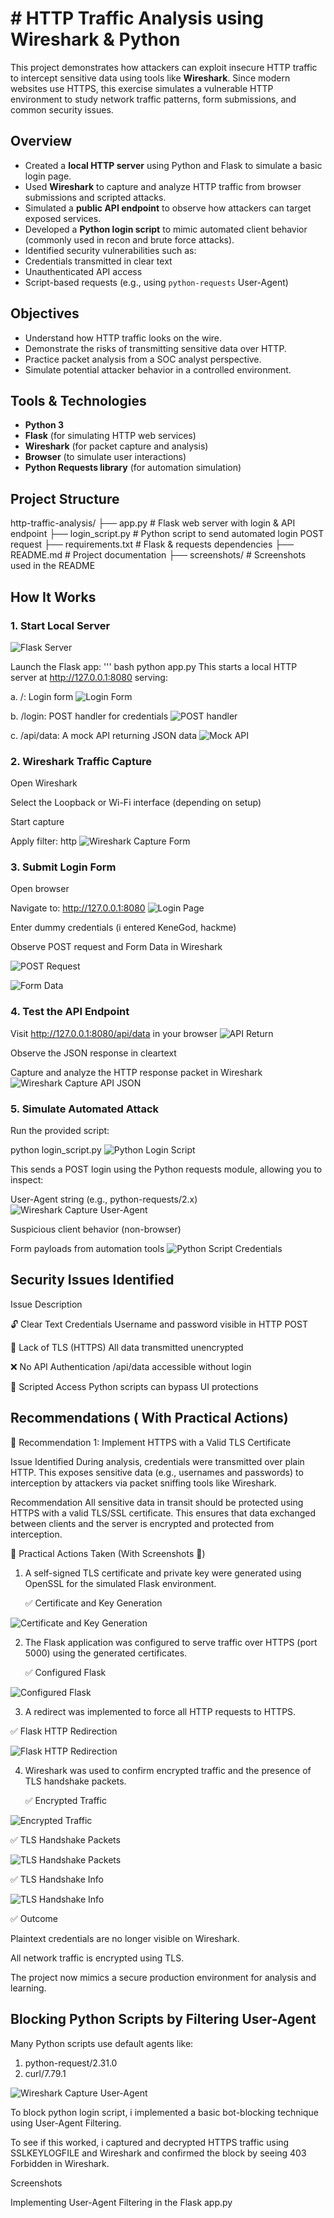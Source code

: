 # # HTTP Traffic Analysis using Wireshark & Python

This project demonstrates how attackers can exploit insecure HTTP traffic to intercept sensitive data using tools like **Wireshark**. Since modern websites use HTTPS, this exercise simulates a vulnerable HTTP environment to study network traffic patterns, form submissions, and common security issues.


## Overview

- Created a **local HTTP server** using Python and Flask to simulate a basic login page.
- Used **Wireshark** to capture and analyze HTTP traffic from browser submissions and scripted attacks.
- Simulated a **public API endpoint** to observe how attackers can target exposed services.
- Developed a **Python login script** to mimic automated client behavior (commonly used in recon and brute force attacks).
- Identified security vulnerabilities such as:
- Credentials transmitted in clear text
- Unauthenticated API access
- Script-based requests (e.g., using `python-requests` User-Agent)

## Objectives

- Understand how HTTP traffic looks on the wire.
- Demonstrate the risks of transmitting sensitive data over HTTP.
- Practice packet analysis from a SOC analyst perspective.
- Simulate potential attacker behavior in a controlled environment.

## Tools & Technologies

- **Python 3**
- **Flask** (for simulating HTTP web services)
- **Wireshark** (for packet capture and analysis)
- **Browser** (to simulate user interactions)
- **Python Requests library** (for automation simulation)

##  Project Structure
http-traffic-analysis/ 
├── app.py                 # Flask web server with login & API endpoint 
├── login_script.py        # Python script to send automated login POST request 
├── requirements.txt       # Flask & requests dependencies 
├── README.md              # Project documentation
├── screenshots/           # Screenshots used in the README
     
     
## How It Works

### 1. Start Local Server
![Flask Server](screenshots/Flask%20Server%20Running.png)

Launch the Flask app:
''' bash
python app.py
This starts a local HTTP server at http://127.0.0.1:8080 serving:

a. /: Login form ![Login Form](screenshots/Loginform.png)

b. /login: POST handler for credentials ![POST handler](screenshots/POSThandler.png)

c. /api/data: A mock API returning JSON data ![Mock API](screenshots/mockAPI.png)


### 2. Wireshark Traffic Capture

Open Wireshark

Select the Loopback or Wi-Fi interface (depending on setup)

Start capture

Apply filter: http
![Wireshark Capture Form](screenshots/Wireshark%20capture%20showing%20form%20data.png)


### 3. Submit Login Form

Open browser

Navigate to: http://127.0.0.1:8080
![Login Page](screenshots/Login%20form%20page%20.png)

Enter dummy credentials (i entered KeneGod, hackme)


Observe POST request and Form Data in Wireshark

![POST Request](screenshots/postrequest.png)


![Form Data](screenshots/credentials.png)


### 4. Test the API Endpoint

Visit http://127.0.0.1:8080/api/data in your browser
![API Return](screenshots/MockAPIreturningJSONdata.png)

Observe the JSON response in cleartext

Capture and analyze the HTTP response packet in Wireshark
![Wireshark Capture API JSON](screenshots/Wireshark%20capture%20of%20API%20JSON%20response.png)


### 5. Simulate Automated Attack

Run the provided script:

python login_script.py
![Python Login Script](screenshots/Simpleloginscript.png)


This sends a POST login using the Python requests module, allowing you to inspect:

User-Agent string (e.g., python-requests/2.x)
![Wireshark Capture User-Agent](screenshots/Wireshark%20User-Agent%20Header.png)

Suspicious client behavior (non-browser)

Form payloads from automation tools
![Python Script Credentials](screenshots/Pythonscriptlogincredentials.png)

## Security Issues Identified

Issue    Description

🔓 Clear Text Credentials	Username and password visible in HTTP POST

🛑 Lack of TLS (HTTPS)	All data transmitted unencrypted

❌ No API Authentication	/api/data accessible without login

🤖 Scripted Access	Python scripts can bypass UI protections

## Recommendations ( With Practical Actions)

🔐 Recommendation 1: Implement HTTPS with a Valid TLS Certificate

Issue Identified
During analysis, credentials were transmitted over plain HTTP. This exposes sensitive data (e.g., usernames and passwords) to interception by attackers via packet sniffing tools like Wireshark.

Recommendation
All sensitive data in transit should be protected using HTTPS with a valid TLS/SSL certificate. This ensures that data exchanged between clients and the server is encrypted and protected from interception.


🔧 Practical Actions Taken (With Screenshots 📸)

1. A self-signed TLS certificate and private key were generated using OpenSSL for the simulated Flask environment.

   ✅ Certificate and Key Generation

 ![Certificate and Key Generation](screenshots/Certificateandkeygeneration.png)


2. The Flask application was configured to serve traffic over HTTPS (port 5000) using the generated certificates.

   ✅ Configured Flask

 ![Configured Flask](screenshots/ConfiguredFlask.png)  


3. A redirect was implemented to force all HTTP requests to HTTPS.
   
✅ Flask HTTP Redirection

![Flask HTTP Redirection](screenshots/FlaskHTTPredirection.png)


4. Wireshark was used to confirm encrypted traffic and the presence of TLS handshake packets.

   ✅ Encrypted Traffic

![Encrypted Traffic](screenshots/encryptedcredentials.png)   

✅ TLS Handshake Packets

![TLS Handshake Packets](screenshots/TLShandshake.png)

✅ TLS Handshake Info

![TLS Handshake Info](screenshots/TLSHANDSHAKEINFO.png)


✅ Outcome

Plaintext credentials are no longer visible on Wireshark.

All network traffic is encrypted using TLS.

The project now mimics a secure production environment for analysis and learning.

## Blocking Python Scripts by Filtering User-Agent

Many Python scripts use default agents like:

1. python-request/2.31.0
2. curl/7.79.1

![Wireshark Capture User-Agent](screenshots/Wireshark%20User-Agent%20Header.png)

To block python login script, i implemented a basic bot-blocking technique using User-Agent Filtering.

To see if this worked, i captured and decrypted HTTPS traffic using SSLKEYLOGFILE and Wireshark and confirmed the block by seeing 403 Forbidden in Wireshark.

Screenshots

Implementing User-Agent Filtering in the Flask app.py






   












